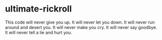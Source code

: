 # ultimate-rickroll
This code will never give you up. It will never let you down. It will never run around and desert you. It will never make you cry. It will never say goodbye. It will never tell a lie and hurt you.  
